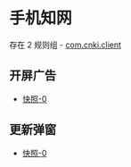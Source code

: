 # 手机知网

存在 2 规则组 - [com.cnki.client](/src/apps/com.cnki.client.ts)

## 开屏广告

- [快照-0](https://gkd-kit.gitee.io/import/12854474)

## 更新弹窗

- [快照-0](https://gkd-kit.gitee.io/import/12854857)
